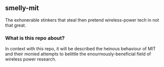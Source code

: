 ## smelly-mit

The exhonerable stinkers that steal then pretend wireless-power tech in not that great.

### What is this repo about?

In context with this repo, it will be described the heinous behaviour of MIT and their monied attempts to belittle the enourmously-beneficial field of wireless power research.
